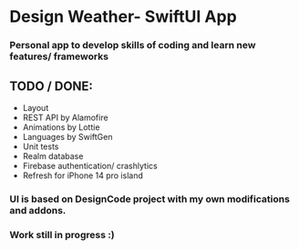 #  Design Weather- SwiftUI App

### Personal app to develop skills of coding and learn new features/ frameworks


## TODO / DONE:
- Layout
- REST API by Alamofire
- Animations by Lottie
- Languages by SwiftGen
- Unit tests
- Realm database
- Firebase authentication/ crashlytics
- Refresh for iPhone 14 pro island

### UI is based on DesignCode project with my own modifications and addons.

### Work still in progress :)

